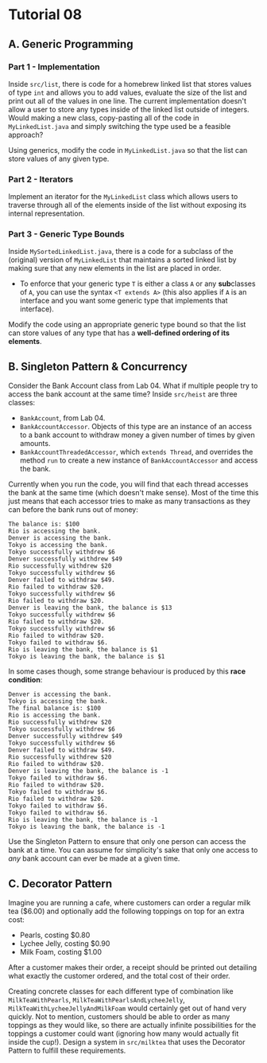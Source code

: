 # Tutorial 08
## A. Generic Programming
### Part 1 - Implementation
Inside `src/list`, there is code for a homebrew linked list that stores values of type `int` and allows you to add values, evaluate the size of the list and print out all of the values in one line. The current implementation doesn't allow a user to store any types inside of the linked list outside of integers. Would making a new class, copy-pasting all of the code in `MyLinkedList.java` and simply switching the type used be a feasible approach?

Using generics, modify the code in `MyLinkedList.java` so that the list can store values of any given type.

### Part 2 - Iterators
Implement an iterator for the `MyLinkedList` class which allows users to traverse through all of the elements inside of the list without exposing its internal representation.

### Part 3 - Generic Type Bounds
Inside `MySortedLinkedList.java`, there is a code for a subclass of the (original) version of `MyLinkedList` that maintains a sorted linked list by making sure that any new elements in the list are placed in order.

- To enforce that your generic type `T` is either a class `A` or any **sub**classes of `A`, you can use the syntax `<T extends A>` (this also applies if `A` is an interface and you want some generic type that implements that interface).

Modify the code using an appropriate generic type bound so that the list can store values of any type that has a **well-defined ordering of its elements**.

## B. Singleton Pattern & Concurrency

Consider the Bank Account class from Lab 04. What if multiple people try to access the bank account at the same time? Inside `src/heist` are three classes:

- `BankAccount`, from Lab 04.
- `BankAccountAccessor`. Objects of this type are an instance of an access to a bank account to withdraw money a given number of times by given amounts.
- `BankAccountThreadedAccessor`, which `extends Thread`, and overrides the method `run` to create a new instance of `BankAccountAccessor` and access the bank.

Currently when you run the code, you will find that each thread accesses the bank at the same time (which doesn't make sense). Most of the time this just means that each accessor tries to make as many transactions as they can before the bank runs out of money:

```
The balance is: $100
Rio is accessing the bank.
Denver is accessing the bank.
Tokyo is accessing the bank.
Tokyo successfully withdrew $6
Denver successfully withdrew $49
Rio successfully withdrew $20
Tokyo successfully withdrew $6
Denver failed to withdraw $49.
Rio failed to withdraw $20.
Tokyo successfully withdrew $6
Rio failed to withdraw $20.
Denver is leaving the bank, the balance is $13
Tokyo successfully withdrew $6
Rio failed to withdraw $20.
Tokyo successfully withdrew $6
Rio failed to withdraw $20.
Tokyo failed to withdraw $6.
Rio is leaving the bank, the balance is $1
Tokyo is leaving the bank, the balance is $1
```

In some cases though, some strange behaviour is produced by this **race condition**:

```
Denver is accessing the bank.
Tokyo is accessing the bank.
The final balance is: $100
Rio is accessing the bank.
Rio successfully withdrew $20
Tokyo successfully withdrew $6
Denver successfully withdrew $49
Tokyo successfully withdrew $6
Denver failed to withdraw $49.
Rio successfully withdrew $20
Rio failed to withdraw $20.
Denver is leaving the bank, the balance is -1
Tokyo failed to withdraw $6.
Rio failed to withdraw $20.
Tokyo failed to withdraw $6.
Rio failed to withdraw $20.
Tokyo failed to withdraw $6.
Tokyo failed to withdraw $6.
Rio is leaving the bank, the balance is -1
Tokyo is leaving the bank, the balance is -1
```

Use the Singleton Pattern to ensure that only one person can access the bank at a time. You can assume for simplicity's sake that only one access to *any* bank account can ever be made at a given time.

## C. Decorator Pattern

Imagine you are running a cafe, where customers can order a regular milk tea ($6.00) and optionally add the following toppings on top for an extra cost:
- Pearls, costing $0.80
- Lychee Jelly, costing $0.90
- Milk Foam, costing $1.00

After a customer makes their order, a receipt should be printed out detailing what exactly the customer ordered, and the total cost of their order.

Creating concrete classes for each different type of combination like `MilkTeaWithPearls`, `MilkTeaWithPearlsAndLycheeJelly`, `MilkTeaWithLycheeJellyAndMilkFoam` would certainly get out of hand very quickly. Not to mention, customers should be able to order as many toppings as they would like, so there are actually infinite possibilities for the toppings a customer could want (ignoring how many would actually fit inside the cup!). Design a system in `src/milktea` that uses the Decorator Pattern to fulfill these requirements.
